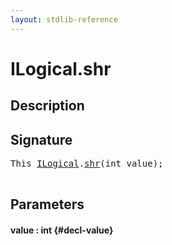 ```yaml
---
layout: stdlib-reference
---
```


# ILogical\.shr

## Description





## Signature 

<pre>
<span class="code_keyword">This</span> <a href="/stdlib-reference/interfaces/ILogical/index" class="code_type">ILogical</a>.<a href="/stdlib-reference/interfaces/ILogical/shr">shr</a>(<span class="code_keyword">int</span> <span class='code_param'>value</span>);

</pre>

## Parameters

#### value  : int {#decl-value}

